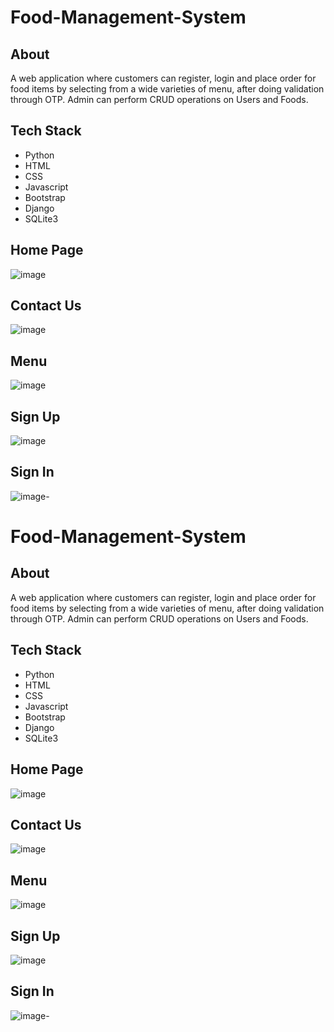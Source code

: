 
# Food-Management-System
## About
A web application where customers can register, login and place order for food items by selecting from a wide varieties of menu, after doing validation through OTP. Admin can perform CRUD operations on Users and Foods.
## Tech Stack
* Python
* HTML
* CSS
* Javascript
* Bootstrap
* Django
* SQLite3
## Home Page
![image](https://user-images.githubusercontent.com/71250503/195299943-6e10fcab-8b77-4543-a107-63e70082119d.png)
## Contact Us
![image](https://user-images.githubusercontent.com/71250503/195301730-6fdafee9-e26d-4fd8-b580-c5d74b4d6aae.png)
## Menu
![image](https://user-images.githubusercontent.com/71250503/195302177-68e5877f-e86d-41b7-af58-8ffc22154a80.png)
## Sign Up
![image](https://user-images.githubusercontent.com/71250503/195301911-2677d484-75df-487f-b9da-d778ed3e252a.png)
## Sign In
![image](https://user-images.githubusercontent.com/71250503/195302611-f0cc562d-138e-40db-b567-06e6a87b75e7.png)-





# Food-Management-System
## About
A web application where customers can register, login and place order for food items by selecting from a wide varieties of menu, after doing validation through OTP. Admin can perform CRUD operations on Users and Foods.
## Tech Stack
* Python
* HTML
* CSS
* Javascript
* Bootstrap
* Django
* SQLite3
## Home Page
![image](https://user-images.githubusercontent.com/71250503/195299943-6e10fcab-8b77-4543-a107-63e70082119d.png)
## Contact Us
![image](https://user-images.githubusercontent.com/71250503/195301730-6fdafee9-e26d-4fd8-b580-c5d74b4d6aae.png)
## Menu
![image](https://user-images.githubusercontent.com/71250503/195302177-68e5877f-e86d-41b7-af58-8ffc22154a80.png)
## Sign Up
![image](https://user-images.githubusercontent.com/71250503/195301911-2677d484-75df-487f-b9da-d778ed3e252a.png)
## Sign In
![image](https://user-images.githubusercontent.com/71250503/195302611-f0cc562d-138e-40db-b567-06e6a87b75e7.png)-
